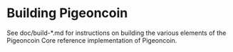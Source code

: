 Building Pigeoncoin
=============

See doc/build-*.md for instructions on building the various
elements of the Pigeoncoin Core reference implementation of Pigeoncoin.
